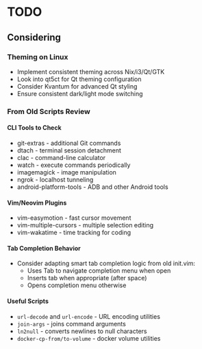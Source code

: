 # TODO

## Considering

### Theming on Linux

- Implement consistent theming across Nix/i3/Qt/GTK
- Look into qt5ct for Qt theming configuration
- Consider Kvantum for advanced Qt styling
- Ensure consistent dark/light mode switching

### From Old Scripts Review

#### CLI Tools to Check

- git-extras - additional Git commands
- dtach - terminal session detachment
- clac - command-line calculator
- watch - execute commands periodically
- imagemagick - image manipulation
- ngrok - localhost tunneling
- android-platform-tools - ADB and other Android tools

#### Vim/Neovim Plugins

- vim-easymotion - fast cursor movement
- vim-multiple-cursors - multiple selection editing
- vim-wakatime - time tracking for coding

#### Tab Completion Behavior

- Consider adapting smart tab completion logic from old init.vim:
  - Uses Tab to navigate completion menu when open
  - Inserts tab when appropriate (after space)
  - Opens completion menu otherwise

#### Useful Scripts

- `url-decode` and `url-encode` - URL encoding utilities
- `join-args` - joins command arguments
- `ln2null` - converts newlines to null characters
- `docker-cp-from/to-volume` - docker volume utilities